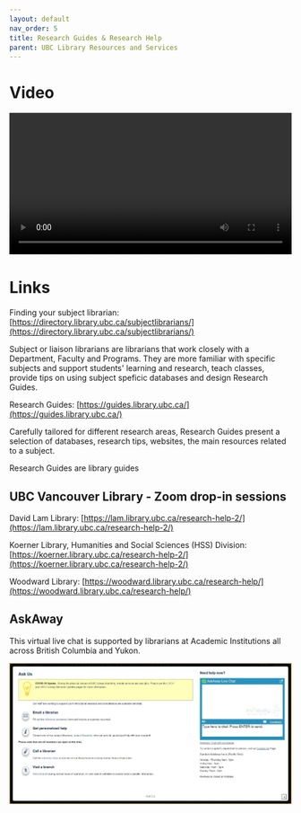 ```yaml
---
layout: default
nav_order: 5
title: Research Guides & Research Help
parent: UBC Library Resources and Services
---
```


# Video

<video controls="controls" name="GRAD student orientation to the library - part 3" width="100%" src="GRAD_student_orientation_to_the_library_part_3_burned_in_captions_.mp4"></video>

# Links

Finding your subject librarian: [https://directory.library.ubc.ca/subjectlibrarians/](https://directory.library.ubc.ca/subjectlibrarians/)

Subject or liaison librarians are librarians that work closely with a Department, Faculty and Programs. They are more familiar with specific subjects and support students' learning and research, teach classes, provide tips on using subject speficic databases and design Research Guides.

Research Guides: [https://guides.library.ubc.ca/](https://guides.library.ubc.ca/)

Carefully tailored for different research areas, Research Guides present a selection of databases, research tips, websites, the main resources related to a subject.

Research Guides are library guides

## UBC Vancouver Library - Zoom drop-in sessions

David Lam Library: [https://lam.library.ubc.ca/research-help-2/](https://lam.library.ubc.ca/research-help-2/)

Koerner Library, Humanities and Social Sciences (HSS) Division: [https://koerner.library.ubc.ca/research-help-2/](https://koerner.library.ubc.ca/research-help-2/)

Woodward Library: [https://woodward.library.ubc.ca/research-help/](https://woodward.library.ubc.ca/research-help/)


## AskAway

This virtual live chat is supported by librarians at Academic Institutions all across British Columbia and Yukon.

![AskAway](images/AskAway.JPG)
